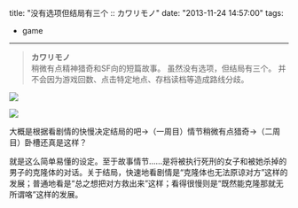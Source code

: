 title: "没有选项但结局有三个 :: カワリモノ"
date: "2013-11-24 14:57:00"
tags:
- game
---
> **カワリモノ**  
> 稍微有点精神猎奇和SF向的短篇故事。
> 虽然没有选项，但结局有三个。
> 并不会因为游戏回数、点击特定地点、存档读档等造成路线分歧。

![](/assets/0048-01.png)

![](/assets/0048-02.png)

大概是根据看剧情的快慢决定结局的吧→（一周目）情节稍微有点猎奇→（二周目）卧槽还真是这样？

就是这么简单易懂的设定。至于故事情节……是将被执行死刑的女子和被她杀掉的男子的克隆体的对话。关于结局，快速地看剧情是“克隆体也无法原谅对方”这样的发展；普通地看是“总之想把对方救出来”这样；看得很慢则是“既然能克隆那就无所谓咯”这样的发展。